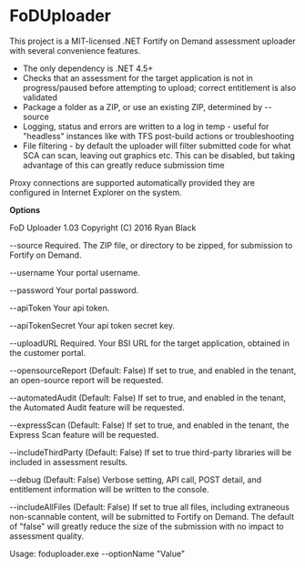 # FoDUploader
This project is a MIT-licensed .NET Fortify on Demand assessment uploader with several convenience features.

* The only dependency is .NET 4.5+
* Checks that an assessment for the target application is not in progress/paused before attempting to upload; correct entitlement is also validated
* Package a folder as a ZIP, or use an existing ZIP, determined by --source
* Logging, status and errors are written to a log in temp - useful for "headless" instances like with TFS post-build actions or troubleshooting
* File filtering - by default the uploader will filter submitted code for what SCA can scan, leaving out graphics etc. This can be disabled, but taking advantage of this can greatly reduce submission time 

Proxy connections are supported automatically provided they are configured in Internet Explorer	on the system.

**Options**

FoD Uploader 1.03
Copyright (C) 2016 Ryan Black

  --source               Required. The ZIP file, or directory to be zipped, for submission to Fortify on Demand.

  --username             Your portal username.

  --password             Your portal password.

  --apiToken             Your api token.

  --apiTokenSecret       Your api token secret key.

  --uploadURL            Required. Your BSI URL for the target application,
                         obtained in the customer portal.

  --opensourceReport       (Default: False) If set to true, and enabled in the
                         tenant, an open-source report will be requested.

  --automatedAudit       (Default: False) If set to true, and enabled in the
                         tenant, the Automated Audit feature will be requested.

  --expressScan          (Default: False) If set to true, and enabled in the
                         tenant, the Express Scan feature will be requested.

  --includeThirdParty    (Default: False) If set to true third-party libraries
                         will be included in assessment results.

  --debug				 (Default: False) Verbose setting, API call, POST detail, and entitlement information will be written to the console.

  --includeAllFiles	     (Default: False) If set to true all files, including extraneous non-scannable content, will be submitted to Fortify on Demand. The default of "false" will greatly reduce the size of the submission with no impact to assessment quality.


Usage: foduploader.exe --optionName "Value"

